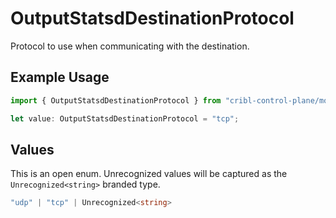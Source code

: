 # OutputStatsdDestinationProtocol

Protocol to use when communicating with the destination.

## Example Usage

```typescript
import { OutputStatsdDestinationProtocol } from "cribl-control-plane/models";

let value: OutputStatsdDestinationProtocol = "tcp";
```

## Values

This is an open enum. Unrecognized values will be captured as the `Unrecognized<string>` branded type.

```typescript
"udp" | "tcp" | Unrecognized<string>
```